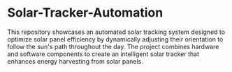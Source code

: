 # Solar-Tracker-Automation
This repository showcases an automated solar tracking system designed to optimize solar panel efficiency by dynamically adjusting their orientation to follow the sun's path throughout the day. The project combines hardware and software components to create an intelligent solar tracker that enhances energy harvesting from solar panels.

